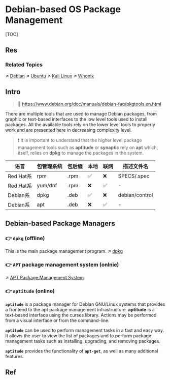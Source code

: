 # Debian-based OS Package Management

[TOC]



## Res
### Related Topics
↗ [Debian](../../../Linux%20(Derived%20From%20UNIX%20Family)/Linux%20Distros/🌀%20Debian%20Based%20Linux/Debian/Debian.md)
↗ [Ubuntu](../../../Linux%20(Derived%20From%20UNIX%20Family)/Linux%20Distros/🌀%20Debian%20Based%20Linux/Ubuntu/Ubuntu.md)
↗ [Kali Linux](../../../../../CyberSecurity/☠️%20Kill%20Chain/🐉%20Kali%20Linux/Kali%20Linux.md)
↗ [Whonix](../../../Linux%20(Derived%20From%20UNIX%20Family)/Linux%20Distros/🌀%20Debian%20Based%20Linux/Whonix.md)




## Intro
> 🔗 https://www.debian.org/doc/manuals/debian-faq/pkgtools.en.html

There are multiple tools that are used to manage Debian packages, from graphic or text-based interfaces to the low level tools used to install packages. All the available tools rely on the lower level tools to properly work and are presented here in decreasing complexity level.

> ❗ It is important to understand that the higher level package management tools such as **aptitude** or **synaptic** rely on **apt** which, itself, relies on **dpkg** to manage the packages in the system.

| 语言 | 包管理系统 | 包后缀 | 本地 | 联网 | 描述文件名 |
| ---- | ---- | ---- | ---- | ---- | ---- |
| Red Hat系 | rpm | .rpm | ✅ | ❌ | SPECS/<package-name>.spec |
| Red Hat系 | yum/dnf | .rpm | ❌ | ✅ | - |
| Debian系 | dpkg | .deb | ✅ | ❌ | debian/control |
| Debian系 | apt | .deb | ❌ | ✅ | - |



## Debian-based Package Managers
### 👉 `dpkg` (offline)
This is the main package management program.
↗ [dpkg](dpkg.md)


### 👉 `APT` package management system (onlnie)
↗ [APT Package Management System](APT%20Package%20Management%20System.md)


### 👉 `aptitude` (online)
**`aptitude`** is a package manager for Debian GNU/Linux systems that provides a frontend to the apt package management infrastructure. **aptitude** is a text-based interface using the curses library. Actions may be performed from a visual interface or from the command-line.

**`aptitude`** can be used to perform management tasks in a fast and easy way. It allows the user to view the list of packages and to perform package management tasks such as installing, upgrading, and removing packages.

**`aptitude`** provides the functionality of **`apt-get`**, as well as many additional features.



## Ref
[Where does apt-get install packages to?]: https://linuxhint.com/apt-get-install-packages-to/

